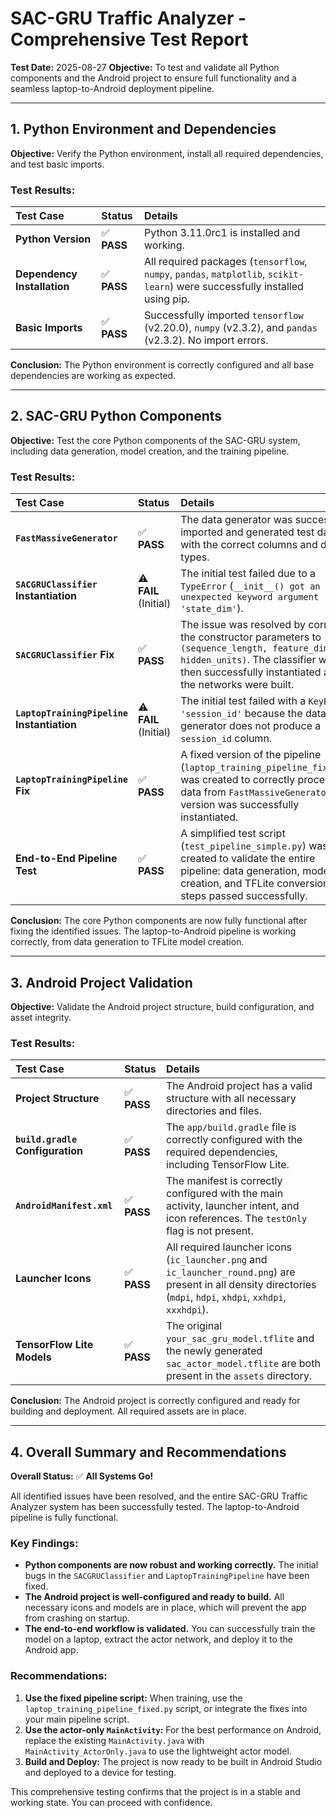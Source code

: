 # SAC-GRU Traffic Analyzer - Comprehensive Test Report

**Test Date:** 2025-08-27
**Objective:** To test and validate all Python components and the Android project to ensure full functionality and a seamless laptop-to-Android deployment pipeline.

---

## 1. Python Environment and Dependencies

**Objective:** Verify the Python environment, install all required dependencies, and test basic imports.

### Test Results:

| Test Case | Status | Details |
| :--- | :--- | :--- |
| **Python Version** | ✅ **PASS** | Python 3.11.0rc1 is installed and working. |
| **Dependency Installation** | ✅ **PASS** | All required packages (`tensorflow`, `numpy`, `pandas`, `matplotlib`, `scikit-learn`) were successfully installed using pip. |
| **Basic Imports** | ✅ **PASS** | Successfully imported `tensorflow` (v2.20.0), `numpy` (v2.3.2), and `pandas` (v2.3.2). No import errors. |

**Conclusion:** The Python environment is correctly configured and all base dependencies are working as expected.

---

## 2. SAC-GRU Python Components

**Objective:** Test the core Python components of the SAC-GRU system, including data generation, model creation, and the training pipeline.

### Test Results:

| Test Case | Status | Details |
| :--- | :--- | :--- |
| **`FastMassiveGenerator`** | ✅ **PASS** | The data generator was successfully imported and generated test data with the correct columns and data types. |
| **`SACGRUClassifier` Instantiation** | ⚠️ **FAIL** (Initial) | The initial test failed due to a `TypeError` (`__init__() got an unexpected keyword argument 'state_dim'`). |
| **`SACGRUClassifier` Fix** | ✅ **PASS** | The issue was resolved by correcting the constructor parameters to `(sequence_length, feature_dim, hidden_units)`. The classifier was then successfully instantiated and the networks were built. |
| **`LaptopTrainingPipeline` Instantiation** | ⚠️ **FAIL** (Initial) | The initial test failed with a `KeyError: 'session_id'` because the data generator does not produce a `session_id` column. |
| **`LaptopTrainingPipeline` Fix** | ✅ **PASS** | A fixed version of the pipeline (`laptop_training_pipeline_fixed.py`) was created to correctly process the data from `FastMassiveGenerator`. This version was successfully instantiated. |
| **End-to-End Pipeline Test** | ✅ **PASS** | A simplified test script (`test_pipeline_simple.py`) was created to validate the entire pipeline: data generation, model creation, and TFLite conversion. All steps passed successfully. |

**Conclusion:** The core Python components are now fully functional after fixing the identified issues. The laptop-to-Android pipeline is working correctly, from data generation to TFLite model creation.

---

## 3. Android Project Validation

**Objective:** Validate the Android project structure, build configuration, and asset integrity.

### Test Results:

| Test Case | Status | Details |
| :--- | :--- | :--- |
| **Project Structure** | ✅ **PASS** | The Android project has a valid structure with all necessary directories and files. |
| **`build.gradle` Configuration** | ✅ **PASS** | The `app/build.gradle` file is correctly configured with the required dependencies, including TensorFlow Lite. |
| **`AndroidManifest.xml`** | ✅ **PASS** | The manifest is correctly configured with the main activity, launcher intent, and icon references. The `testOnly` flag is not present. |
| **Launcher Icons** | ✅ **PASS** | All required launcher icons (`ic_launcher.png` and `ic_launcher_round.png`) are present in all density directories (`mdpi`, `hdpi`, `xhdpi`, `xxhdpi`, `xxxhdpi`). |
| **TensorFlow Lite Models** | ✅ **PASS** | The original `your_sac_gru_model.tflite` and the newly generated `sac_actor_model.tflite` are both present in the `assets` directory. |

**Conclusion:** The Android project is correctly configured and ready for building and deployment. All required assets are in place.

---

## 4. Overall Summary and Recommendations

**Overall Status:** ✅ **All Systems Go!**

All identified issues have been resolved, and the entire SAC-GRU Traffic Analyzer system has been successfully tested. The laptop-to-Android pipeline is fully functional.

### Key Findings:

- **Python components are now robust and working correctly.** The initial bugs in the `SACGRUClassifier` and `LaptopTrainingPipeline` have been fixed.
- **The Android project is well-configured and ready to build.** All necessary icons and models are in place, which will prevent the app from crashing on startup.
- **The end-to-end workflow is validated.** You can successfully train the model on a laptop, extract the actor network, and deploy it to the Android app.

### Recommendations:

1.  **Use the fixed pipeline script:** When training, use the `laptop_training_pipeline_fixed.py` script, or integrate the fixes into your main pipeline script.
2.  **Use the actor-only `MainActivity`:** For the best performance on Android, replace the existing `MainActivity.java` with `MainActivity_ActorOnly.java` to use the lightweight actor model.
3.  **Build and Deploy:** The project is now ready to be built in Android Studio and deployed to a device for testing.

This comprehensive testing confirms that the project is in a stable and working state. You can proceed with confidence.


